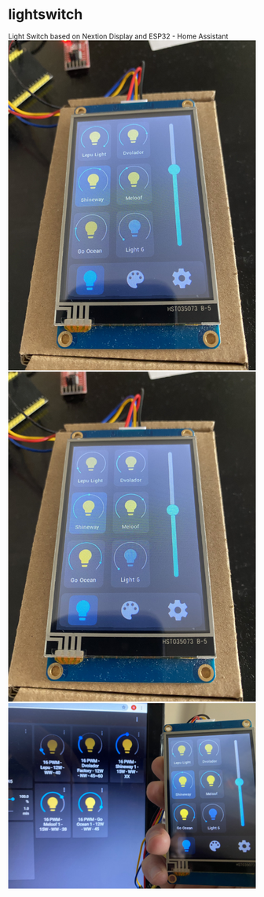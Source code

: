 # lightswitch
Light Switch based on Nextion Display and ESP32 - Home Assistant
![Picture 1](https://raw.githubusercontent.com/WCampagner/lightswitch/main/light_switch_1.jpg)
![Picture 2](https://raw.githubusercontent.com/WCampagner/lightswitch/main/light_switch_2.jpg)
![Picture 3](https://raw.githubusercontent.com/WCampagner/lightswitch/main/light_switch_3.jpg)
